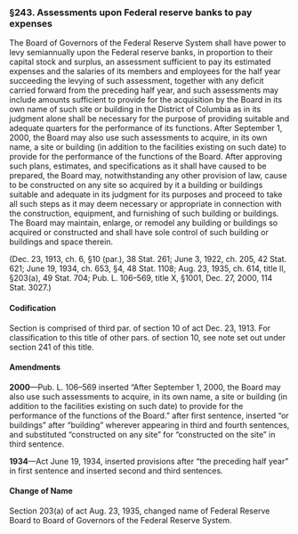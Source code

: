 ### §243. Assessments upon Federal reserve banks to pay expenses ###

The Board of Governors of the Federal Reserve System shall have power to levy semiannually upon the Federal reserve banks, in proportion to their capital stock and surplus, an assessment sufficient to pay its estimated expenses and the salaries of its members and employees for the half year succeeding the levying of such assessment, together with any deficit carried forward from the preceding half year, and such assessments may include amounts sufficient to provide for the acquisition by the Board in its own name of such site or building in the District of Columbia as in its judgment alone shall be necessary for the purpose of providing suitable and adequate quarters for the performance of its functions. After September 1, 2000, the Board may also use such assessments to acquire, in its own name, a site or building (in addition to the facilities existing on such date) to provide for the performance of the functions of the Board. After approving such plans, estimates, and specifications as it shall have caused to be prepared, the Board may, notwithstanding any other provision of law, cause to be constructed on any site so acquired by it a building or buildings suitable and adequate in its judgment for its purposes and proceed to take all such steps as it may deem necessary or appropriate in connection with the construction, equipment, and furnishing of such building or buildings. The Board may maintain, enlarge, or remodel any building or buildings so acquired or constructed and shall have sole control of such building or buildings and space therein.

(Dec. 23, 1913, ch. 6, §10 (par.), 38 Stat. 261; June 3, 1922, ch. 205, 42 Stat. 621; June 19, 1934, ch. 653, §4, 48 Stat. 1108; Aug. 23, 1935, ch. 614, title II, §203(a), 49 Stat. 704; Pub. L. 106–569, title X, §1001, Dec. 27, 2000, 114 Stat. 3027.)

#### Codification ####

Section is comprised of third par. of section 10 of act Dec. 23, 1913. For classification to this title of other pars. of section 10, see note set out under section 241 of this title.

#### Amendments ####

**2000**—Pub. L. 106–569 inserted “After September 1, 2000, the Board may also use such assessments to acquire, in its own name, a site or building (in addition to the facilities existing on such date) to provide for the performance of the functions of the Board.” after first sentence, inserted “or buildings” after “building” wherever appearing in third and fourth sentences, and substituted “constructed on any site” for “constructed on the site” in third sentence.

**1934**—Act June 19, 1934, inserted provisions after “the preceding half year” in first sentence and inserted second and third sentences.

#### Change of Name ####

Section 203(a) of act Aug. 23, 1935, changed name of Federal Reserve Board to Board of Governors of the Federal Reserve System.
